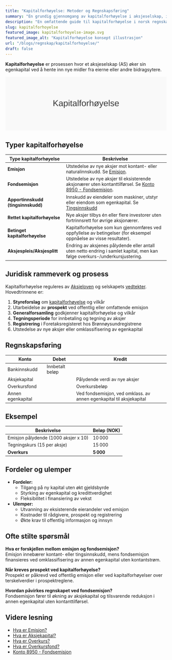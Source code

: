 ```yaml
---
title: "Kapitalforhøyelse: Metoder og Regnskapsføring"
summary: "En grundig gjennomgang av kapitalforhøyelse i aksjeselskap, inkludert metoder for kapitaløkning, juridisk rammeverk, prosess og regnskapsføring."
description: "En omfattende guide til kapitalforhøyelse i norsk regnskap og selskapsrett. Lær om typer, prosess og regnskapsføring ved kapitaløkning i aksjeselskap."
slug: kapitalforhoyelse
featured_image: kapitalforhoyelse-image.svg
featured_image_alt: "Kapitalforhøyelse konsept illustrasjon"
url: "/blogs/regnskap/kapitalforhoyelse/"
draft: false
---
```


**Kapitalforhøyelse** er prosessen hvor et aksjeselskap (AS) øker sin egenkapital ved å hente inn nye midler fra eierne eller andre bidragsytere.

![Kapitalforhøyelse konsept](kapitalforhoyelse-image.svg)

## Typer kapitalforhøyelse

| Type kapitalforhøyelse              | Beskrivelse                                                                                                                                           |
|-------------------------------------|-------------------------------------------------------------------------------------------------------------------------------------------------------|
| **Emisjon**                         | Utstedelse av nye aksjer mot kontant- eller naturalinnskudd. Se [Emisjon](/blogs/regnskap/emisjon "Hva er Emisjon? En komplett guide til kapitalforhøyelse og aksjeutstedelse").        |
| **Fondsemisjon**                    | Utstedelse av nye aksjer til eksisterende aksjonærer uten kontanttilførsel. Se [Konto 8950 - Fondsemisjon](/blogs/kontoplan/8950-fondsemisjon "Konto 8950 - Fondsemisjon: Guide til Fondsemisjon i Norsk Standard Kontoplan"). |
| **Apportinnskudd (tingsinnskudd)** | Innskudd av eiendeler som maskiner, utstyr eller eiendom som egenkapital. Se [Tingsinnskudd](/blogs/regnskap/tingsinnskudd "Hva er Tingsinnskudd? Guide til apportinnskudd og naturalinnskudd") |
| **Rettet kapitalforhøyelse**       | Nye aksjer tilbys én eller flere investorer uten fortrinnsrett for øvrige aksjonærer.                                                                 |
| **Betinget kapitalforhøyelse**      | Kapitalforhøyelse som kun gjennomføres ved oppfyllelse av betingelser (for eksempel oppnåelse av visse resultater).                                   |
| **Aksjespleis/Aksjesplitt**         | Endring av aksjenes pålydende eller antall uten netto endring i samlet kapital, men kan følge overkurs-/underkursjustering.                            |

## Juridisk rammeverk og prosess

Kapitalforhøyelse reguleres av [Aksjeloven](/blogs/regnskap/hva-er-aksjeloven "Hva er Aksjeloven? Regler for Aksjeselskaper i Norge") og selskapets [vedtekter](/blogs/regnskap/hva-er-vedtekter-for-aksjeselskap "Hva er Vedtekter for Aksjeselskap? Krav og Innhold"). Hovedtrinnene er:

1. **Styreforslag** om [kapitalforhøyelse](/blogs/regnskap/kapitalforhoyelse "Kapitalforhøyelse: Metoder og Regnskapsføring") og vilkår
2. Utarbeidelse av **prospekt** ved offentlig eller omfattende emisjon
3. **Generalforsamling** godkjenner kapitalforhøyelse og vilkår
4. **Tegningsperiode** for innbetaling og tegning av aksjer
5. **Registrering** i Foretaksregisteret hos Brønnøysundregistrene
6. Utstedelse av nye aksjer eller omklassifisering av egenkapital

## Regnskapsføring

| Konto             | Debet             | Kredit                         |
|-------------------|-------------------|--------------------------------|
| Bankinnskudd      | Innbetalt beløp   |                                |
| Aksjekapital      |                   | Pålydende verdi av nye aksjer  |
| Overkursfond      |                   | Overkursbeløp                  |
| Annen egenkapital |                   | Ved fondsemisjon, ved omklass. av annen egenkapital til aksjekapital |

## Eksempel

| Beskrivelse                        | Beløp (NOK) |
|------------------------------------|-------------|
| Emisjon pålydende (1000 aksjer x 10)| 10 000      |
| Tegningskurs (15 per aksje)        | 15 000      |
| **Overkurs**                       | **5 000**   |

## Fordeler og ulemper

- **Fordeler:**
  - Tilgang på ny kapital uten økt gjeldsbyrde
  - Styrking av egenkapital og kredittverdighet
  - Fleksibilitet i finansiering av vekst
- **Ulemper:**
  - Utvanning av eksisterende eierandeler ved emisjon
  - Kostnader til rådgivere, prospekt og registrering
  - Økte krav til offentlig informasjon og innsyn

## Ofte stilte spørsmål

**Hva er forskjellen mellom emisjon og fondsemisjon?**  
Emisjon innebærer kontant- eller tingsinnskudd, mens fondsemisjon finansieres ved omklassifisering av annen egenkapital uten kontantstrøm.

**Når kreves prospekt ved kapitalforhøyelse?**  
Prospekt er påkrevd ved offentlig emisjon eller ved kapitalforhøyelser over terskelverdier i prospektreglene.

**Hvordan påvirkes regnskapet ved fondsemisjon?**  
Fondsemisjon fører til økning av aksjekapital og tilsvarende reduksjon i annen egenkapital uten kontanttilførsel.

## Videre lesning

- [Hva er Emisjon?](/blogs/regnskap/emisjon "Hva er Emisjon? En komplett guide til kapitalforhøyelse og aksjeutstedelse")
- [Hva er Aksjekapital?](/blogs/regnskap/hva-er-aksjekapital "Hva er Aksjekapital? Komplett guide til aksjekapital og selskapsetablering")
- [Hva er Overkurs?](/blogs/regnskap/hva-er-overkurs "Hva er Overkurs? En Guide til Overkurs i Regnskap")
- [Hva er Overkursfond?](/blogs/regnskap/hva-er-overkursfond "Hva er Overkursfond? Guide til overkurs ved kapitalforhøyelse")
- [Konto 8950 - Fondsemisjon](/blogs/kontoplan/8950-fondsemisjon "Konto 8950 - Fondsemisjon: Guide til Fondsemisjon i Norsk Standard Kontoplan")
